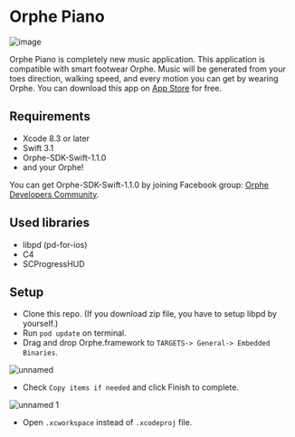 # Orphe Piano

![image](https://cloud.githubusercontent.com/assets/1403143/24952100/7999bdde-1fb1-11e7-8345-6b9aa233ca07.gif)

Orphe Piano is completely new music application. This application is compatible with smart footwear Orphe. Music will be generated from your toes direction, walking speed, and every motion you can get by wearing Orphe.
You can download this app on [App Store](https://itunes.apple.com/ph/app/orphe-piano/id1218248232) for free.

## Requirements
- Xcode 8.3 or later
- Swift 3.1
- Orphe-SDK-Swift-1.1.0 
- and your Orphe!

You can get Orphe-SDK-Swift-1.1.0 by joining Facebook group: [Orphe Developers Community](https://www.facebook.com/groups/367926056935407/).


## Used libraries
- libpd (pd-for-ios)
- C4
- SCProgressHUD

## Setup
- Clone this repo. (If you download zip file, you have to setup libpd by yourself.)
- Run `pod update` on terminal.
- Drag and drop Orphe.framework to `TARGETS-> General-> Embedded Binaries`.

![unnamed](https://cloud.githubusercontent.com/assets/1403143/24959370/8eb19022-1fcd-11e7-8ce6-c505cea6c736.png)

- Check `Copy items if needed` and click Finish to complete.

![unnamed 1](https://cloud.githubusercontent.com/assets/1403143/24959394/9ce237f0-1fcd-11e7-91f1-36ee59c1b585.png)

- Open `.xcworkspace` instead of `.xcodeproj` file.
